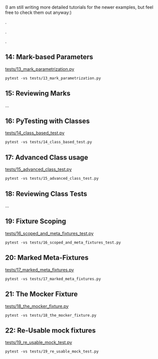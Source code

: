 (I am still writing more detailed tutorials for the newer examples, but feel free to check them out anyway:)

.

.

.

## 14: Mark-based Parameters

[tests/13_mark_parametrization.py](https://github.com/pluralsight/intro-to-pytest/blob/master/tests/13_mark_parametrization.py)

```
pytest -vs tests/13_mark_parametrization.py
```

## 15: Reviewing Marks

...

## 16: PyTesting with Classes

[tests/14_class_based_test.py](https://github.com/pluralsight/intro-to-pytest/blob/master/tests/14_class_based_test.py)

```
pytest -vs tests/14_class_based_test.py
```

## 17: Advanced Class usage

[tests/15_advanced_class_test.py](https://github.com/pluralsight/intro-to-pytest/blob/master/tests/15_advanced_class_test.py)

```
pytest -vs tests/15_advanced_class_test.py
```

## 18: Reviewing Class Tests

...

## 19: Fixture Scoping

[tests/16_scoped_and_meta_fixtures_test.py](https://github.com/pluralsight/intro-to-pytest/blob/master/tests/16_scoped_and_meta_fixtures_test.py)

```
pytest -vs tests/16_scoped_and_meta_fixtures_test.py
```

## 20: Marked Meta-Fixtures

[tests/17_marked_meta_fixtures.py](https://github.com/pluralsight/intro-to-pytest/blob/master/tests/17_marked_meta_fixtures.py)

```
pytest -vs tests/17_marked_meta_fixtures.py
```

## 21: The Mocker Fixture

[tests/18_the_mocker_fixture.py](https://github.com/pluralsight/intro-to-pytest/blob/master/tests/18_the_mocker_fixture.py)

```
pytest -vs tests/18_the_mocker_fixture.py
```

## 22: Re-Usable mock fixtures

[tests/19_re_usable_mock_test.py](https://github.com/pluralsight/intro-to-pytest/blob/master/tests/19_re_usable_mock_test.py)

```
pytest -vs tests/19_re_usable_mock_test.py
```
